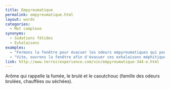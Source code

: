 ```yaml
---
title: Empyreumatique
permalink: empyreumatique.html
layout: words
categories:
  - Mot complexe
synonyms:
  - Sudations fétides
  - Exhalaisons
examples:
  - "Fermons la fenêtre pour évacuer les odeurs empyreumatiques qui pourraient se dégager d'ici 5 minutes."
  - "Vite, ouvrons la fenêtre afin d'évacuer ces exhalaisons méphitiques et empyreumatiques !"
link: http://www.terroirexperience.com/vin/empyreumatique-344-e.html
---
```


Arôme qui rappelle la fumée, le brulé et le caoutchouc (famille des odeurs brulées, chauffées ou séchées).
